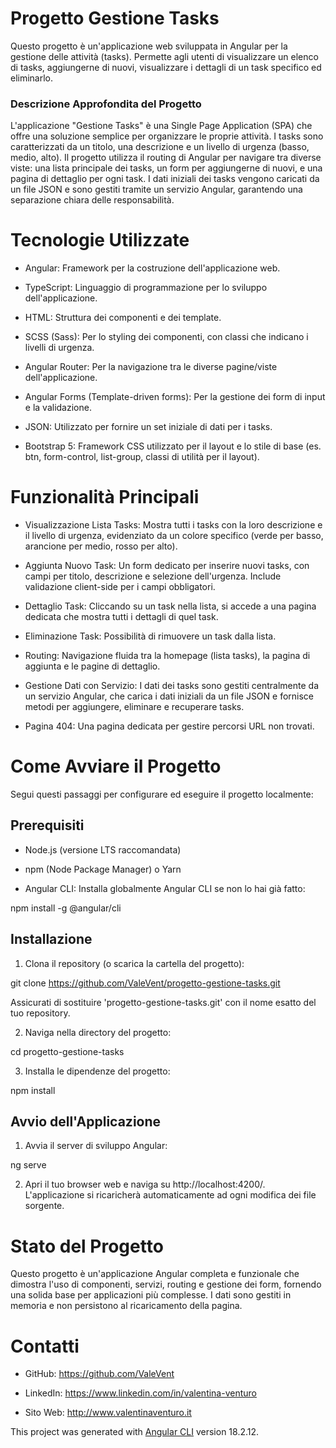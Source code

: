 # Progetto Gestione Tasks

Questo progetto è un'applicazione web sviluppata in Angular per la gestione delle attività (tasks). Permette agli utenti di visualizzare un elenco di tasks, aggiungerne di nuovi, visualizzare i dettagli di un task specifico ed eliminarlo.


### Descrizione Approfondita del Progetto

L'applicazione "Gestione Tasks" è una Single Page Application (SPA) che offre una soluzione semplice per organizzare le proprie attività. I tasks sono caratterizzati da un titolo, una descrizione e un livello di urgenza (basso, medio, alto). Il progetto utilizza il routing di Angular per navigare tra diverse viste: una lista principale dei tasks, un form per aggiungerne di nuovi, e una pagina di dettaglio per ogni task. I dati iniziali dei tasks vengono caricati da un file JSON e sono gestiti tramite un servizio Angular, garantendo una separazione chiara delle responsabilità.


# Tecnologie Utilizzate

- Angular: Framework per la costruzione dell'applicazione web.

- TypeScript: Linguaggio di programmazione per lo sviluppo dell'applicazione.

- HTML: Struttura dei componenti e dei template.

- SCSS (Sass): Per lo styling dei componenti, con classi che indicano i livelli di urgenza.

- Angular Router: Per la navigazione tra le diverse pagine/viste dell'applicazione.

- Angular Forms (Template-driven forms): Per la gestione dei form di input e la validazione.

- JSON: Utilizzato per fornire un set iniziale di dati per i tasks.

- Bootstrap 5: Framework CSS utilizzato per il layout e lo stile di base (es. btn, form-control, list-group, classi di utilità per il layout).


# Funzionalità Principali

- Visualizzazione Lista Tasks: Mostra tutti i tasks con la loro descrizione e il livello di urgenza, evidenziato da un colore specifico (verde per basso, arancione per medio, rosso per alto).

- Aggiunta Nuovo Task: Un form dedicato per inserire nuovi tasks, con campi per titolo, descrizione e selezione dell'urgenza. Include validazione client-side per i campi obbligatori.

- Dettaglio Task: Cliccando su un task nella lista, si accede a una pagina dedicata che mostra tutti i dettagli di quel task.

- Eliminazione Task: Possibilità di rimuovere un task dalla lista.

- Routing: Navigazione fluida tra la homepage (lista tasks), la pagina di aggiunta e le pagine di dettaglio.

- Gestione Dati con Servizio: I dati dei tasks sono gestiti centralmente da un servizio Angular, che carica i dati iniziali da un file JSON e fornisce metodi per aggiungere, eliminare e recuperare tasks.

- Pagina 404: Una pagina dedicata per gestire percorsi URL non trovati.


# Come Avviare il Progetto

Segui questi passaggi per configurare ed eseguire il progetto localmente:

## Prerequisiti

- Node.js (versione LTS raccomandata)

- npm (Node Package Manager) o Yarn

- Angular CLI: Installa globalmente Angular CLI se non lo hai già fatto:

npm install -g @angular/cli


## Installazione

1. Clona il repository (o scarica la cartella del progetto):

git clone https://github.com/ValeVent/progetto-gestione-tasks.git

Assicurati di sostituire 'progetto-gestione-tasks.git' con il nome esatto del tuo repository.

2. Naviga nella directory del progetto:

cd progetto-gestione-tasks

3. Installa le dipendenze del progetto:

npm install


## Avvio dell'Applicazione

1. Avvia il server di sviluppo Angular:

ng serve

2. Apri il tuo browser web e naviga su http://localhost:4200/. L'applicazione si ricaricherà automaticamente ad ogni modifica dei file sorgente.

# Stato del Progetto

Questo progetto è un'applicazione Angular completa e funzionale che dimostra l'uso di componenti, servizi, routing e gestione dei form, fornendo una solida base per applicazioni più complesse. I dati sono gestiti in memoria e non persistono al ricaricamento della pagina.


# Contatti

- GitHub: https://github.com/ValeVent

- LinkedIn: https://www.linkedin.com/in/valentina-venturo

- Sito Web: http://www.valentinaventuro.it

This project was generated with [Angular CLI](https://github.com/angular/angular-cli) version 18.2.12.


